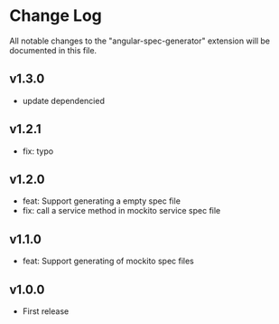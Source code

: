 # Change Log

All notable changes to the "angular-spec-generator" extension will be documented in this file.

## v1.3.0
- update dependencied

## v1.2.1

- fix: typo
  
## v1.2.0

- feat: Support generating a empty spec file
- fix: call a service method in mockito service spec file

## v1.1.0

- feat: Support generating of mockito spec files
  

## v1.0.0

- First release